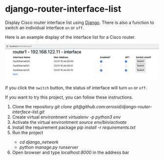 # django-router-interface-list
Display Cisco router interface list using [Django](https://www.djangoproject.com/). There is also a function to switch an individual interface `on` or `off`.

Here is an example display of the interface list for a Cisco router.

<img src='https://github.com/arrosid/django-router-interface-list/blob/master/django-router-interface.png'>

If you click the `switch` button, the status of interface will turn `on` or `off`. 

If you want to try this project, you can follow these instructions.

<ol>
    <li>Clone the repository <i>git clone git@github.com:arrosid/django-router-interface-list.git</i></li>
    <li>Create virtual environtment <i>virtualenv -p python3 env</i></li>
    <li>Activate the virtual environtment <i>source env/bin/activate</i></li>
    <li>Install the requirement package <i>pip install -r requirements.txt</i></li>
    <li>Run the project</li>
        <ul>
            <li><i>cd django_network</i></li>
            <li><i>python manage.py runserver</i></li>
        </ul>
    <li>Open browser and type <i>localhost:8000</i> in the address bar</li>
</ol>